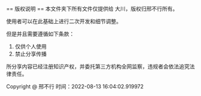 == 版权说明 ==
本文件夹下所有文件仅提供给 大川，版权归邢不行所有。

使用者可以在此基础上进行二次开发和细节调整。

但是并且需要遵循如下条款：
1. 仅供个人使用
2. 禁止分享传播

所分享内容已经注册知识产权，并委托第三方机构全网监察，违规者会依法追究法律责任。

Copyright @ 邢不行
时间：2022-08-13 16:04:02.919972
